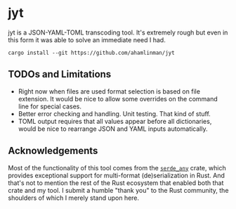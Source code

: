 # jyt

jyt is a JSON-YAML-TOML transcoding tool. It's extremely rough but even in this
form it was able to solve an immediate need I had.

```
cargo install --git https://github.com/ahamlinman/jyt
```

## TODOs and Limitations

* Right now when files are used format selection is based on file extension. It
  would be nice to allow some overrides on the command line for special cases.
* Better error checking and handling. Unit testing. That kind of stuff.
* TOML output requires that all values appear before all dictionaries, would be
  nice to rearrange JSON and YAML inputs automatically.

## Acknowledgements

Most of the functionality of this tool comes from the [`serde_any`][serde_any]
crate, which provides exceptional support for multi-format (de)serialization in
Rust. And that's not to mention the rest of the Rust ecosystem that enabled
both that crate and my tool. I submit a humble "thank you" to the Rust
community, the shoulders of which I merely stand upon here.

[serde_any]: https://crates.io/crates/serde_any
